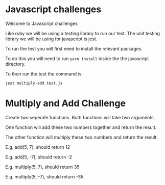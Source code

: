 # Javascript challenges

Welcome to Javascript challenges

Like ruby we will be using a testing library to run our test. The unit testing library we will be using for javascript is jest.

To run the test you will first need to install the relevant packages.

To do this you will need to run `yarn install` inside the the javascript directory.

To then run the test the command is:

`jest multiply-add.test.js`


# Multiply and Add Challenge

Create two seperate functions. Both functions will take two arguments.

One function will add these two numbers together and return the result.

The other function will multiply these two numbers and return the result.

E.g. add(5, 7), should return 12

E.g. add(5, -7), should return -2

E.g. multiply(5, 7), should return 35

E.g. multiply(5, -7), should return -35